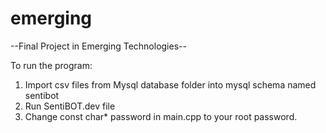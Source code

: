 # emerging

--Final Project in Emerging Technologies--

To run the program:

1. Import csv files from Mysql database folder into mysql schema named sentibot
2. Run SentiBOT.dev file
3. Change const char* password in main.cpp to your root password.
